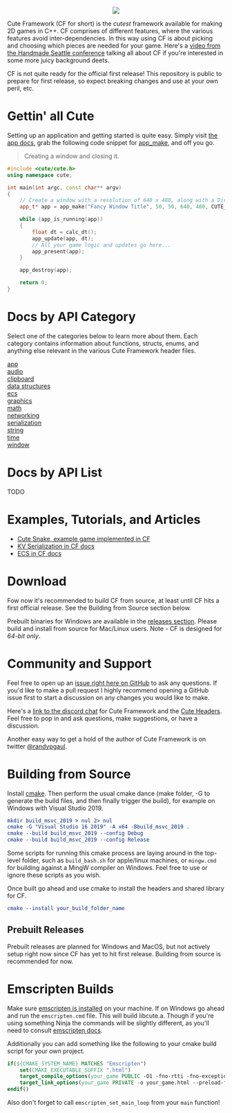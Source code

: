 <p align="center">
<img src=https://github.com/RandyGaul/cute_framework/blob/master/logo.png>
</p>

Cute Framework (CF for short) is the *cutest* framework available for making 2D games in C++. CF comprises of different features, where the various features avoid inter-dependencies. In this way using CF is about picking and choosing which pieces are needed for your game. Here's a [video from the Handmade Seattle conference](https://media.handmade-seattle.com/cute-framework/) talking all about CF if you're interested in some more juicy background deets.

CF is not quite ready for the official first release! This repository is public to prepare for first release, so expect breaking changes and use at your own peril, etc.

# Gettin' all Cute

Setting up an application and getting started is quite easy. Simply visit [the app docs](https://randygaul.github.io/cute_framework/#/app/), grab the following code snippet for [app_make](https://randygaul.github.io/cute_framework/#/app/app_make), and off you go.

> Creating a window and closing it.

```cpp
#include <cute/cute.h>
using namespace cute;

int main(int argc, const char** argv)
{
	// Create a window with a resolution of 640 x 480, along with a DirectX 11 context.
	app_t* app = app_make("Fancy Window Title", 50, 50, 640, 480, CUTE_APP_OPTIONS_D3D11_CONTEXT, argv[0]);

	while (app_is_running(app))
	{
		float dt = calc_dt();
		app_update(app, dt);
		// All your game logic and updates go here...
		app_present(app);
	}

	app_destroy(app);

	return 0;
}
```

# Docs by API Category

Select one of the categories below to learn more about them. Each category contains information about functions, structs, enums, and anything else relevant in the various Cute Framework header files.

[app](https://randygaul.github.io/cute_framework/#/app/)  
[audio](https://randygaul.github.io/cute_framework/#/audio/)  
[clipboard](https://randygaul.github.io/cute_framework/#/clipboard/)  
[data structures](https://randygaul.github.io/cute_framework/#/data_structures/)  
[ecs](https://randygaul.github.io/cute_framework/#/ecs/)  
[graphics](https://randygaul.github.io/cute_framework/#/graphics/)  
[math](https://randygaul.github.io/cute_framework/#/math/)  
[networking](https://github.com/RandyGaul/cute_framework/tree/master/docs/networking/)  
[serialization](https://randygaul.github.io/cute_framework/#/serialization/)  
[string](https://randygaul.github.io/cute_framework/#/string/)  
[time](https://randygaul.github.io/cute_framework/#/time/)  
[window](https://randygaul.github.io/cute_framework/#/window/)  

# Docs by API List

TODO

# Examples, Tutorials, and Articles

- [Cute Snake, example game implemented in CF](https://github.com/RandyGaul/cute_snake)
- [KV Serialization in CF docs](https://randygaul.github.io/cute_framework/#/serialization/)
- [ECS in CF docs](https://randygaul.github.io/cute_framework/#/ecs/)

# Download

Fow now it's recommended to build CF from source, at least until CF hits a first official release. See the Building from Source section below.

Prebuilt binaries for Windows are available in the [releases section](https://github.com/RandyGaul/cute_framework/releases). Please build and install from source for Mac/Linux users. Note - CF is designed for *64-bit only*.

# Community and Support

Feel free to open up an [issue right here on GitHub](https://github.com/RandyGaul/cute_framework/issues) to ask any questions. If you'd like to make a pull request I highly recommend opening a GitHub issue first to start a discussion on any changes you would like to make.

Here's a [link to the discord chat](https://discord.gg/2DFHRmX) for Cute Framework and the [Cute Headers](https://github.com/RandyGaul/cute_headers). Feel free to pop in and ask questions, make suggestions, or have a discussion.

Another easy way to get a hold of the author of Cute Framework is on twitter [@randypgaul](https://twitter.com/RandyPGaul).

# Building from Source

Install [cmake](https://cmake.org/). Then perform the usual cmake dance (make folder, -G to generate the build files, and then finally trigger the build), for example on Windows with Visual Studio 2019.

```cmake
mkdir build_msvc_2019 > nul 2> nul
cmake -G "Visual Studio 16 2019" -A x64 -Bbuild_msvc_2019 .
cmake --build build_msvc_2019 --config Debug
cmake --build build_msvc_2019 --config Release
```

Some scripts for running this cmake process are laying around in the top-level folder, such as `build_bash.sh` for apple/linux machines, or `mingw.cmd` for building against a MingW compiler on Windows. Feel free to use or ignore these scripts as you wish.

Once built go ahead and use cmake to install the headers and shared library for CF.

```cmake
cmake --install your_build_folder_name
```

## Prebuilt Releases

Prebuilt releases are planned for Windows and MacOS, but not actively setup right now since CF has yet to hit first release. Building from source is recommended for now.

# Emscripten Builds

Make sure [emscripten is installed](https://emscripten.org/docs/getting_started/downloads.html) on your machine. If on Windows go ahead and run the `emscripten.cmd` file. This will build libcute.a. Though if you're using something Ninja the commands will be slightly different, as you'll need to consult [emscripten docs](https://emscripten.org/docs/compiling/Building-Projects.html#integrating-with-a-build-system).

Additionally you can add something like the following to your cmake build script for your own project.

```cmake
if(${CMAKE_SYSTEM_NAME} MATCHES "Emscripten")
	set(CMAKE_EXECUTABLE_SUFFIX ".html")
	target_compile_options(your_game PUBLIC -O1 -fno-rtti -fno-exceptions)
	target_link_options(your_game PRIVATE -o your_game.html --preload-file ${CMAKE_SOURCE_DIR}/content --emrun -O1)
endif()
```

Also don't forget to call `emscripten_set_main_loop` from your `main` function!
